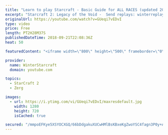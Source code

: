 ```yaml
---
title: "Learn to play Starcraft - Basic Guide for ALL RACES (updated 2017) #2"
excerpt: "Starcraft 2: Legacy of the Void -  Send replays: winterreplays@gmail.com ( -- Watch live at https://www.twitch.tv/wintergaming"
originalUrl: https://youtube.com/watch?v=GUeqi7vEDvI
type: video
price: Free
length: PT2H28M37S
publishedDateTime: 2018-09-21T22:08:36Z
heat: 50

featuredContent: "<iframe width=\"800\" height=\"500\" frameborder=\"0\" src=\"https://www.youtube.com/embed/GUeqi7vEDvI\" allow=\"accelerometer; autoplay; encrypted-media; gyroscope; picture-in-picture\" allowfullscreen></iframe>"

provider:
  name: WinterStarcraft
  domain: youtube.com

topics:
  - StarCraft 2
  - Zerg

images:
  - url: https://i.ytimg.com/vi/GUeqi7vEDvI/maxresdefault.jpg
    width: 1280
    height: 720
    isCached: true

secured: "/mmpoEFKye5XSYOCXGQ/66bDdgakuXUCwHMlBsKBxeKgZwoYSC4fagn3P0y+A420DNMDqhw/DSR+Qm7NS8oc0/Y8kSEAsqQ5xyys+2MYe3PQxMCNuuYxsaDdaK72JA1t6ovH0R4fHdRP56Ge7H3OfA7/uyKaeUHCrayENwER5BpmXetVdpkwKN+vOuWwyJ6waEKJxKKylGDDYPoI16V6hDiFglKUbNaLEAqMRVJpg91Wpa22jGkX0vC0gmTriPSx/V+WxwvqInmt1FjiqtAMaCQYsRqp53CScWOwS/FmxWRdeSZNXW/pVqmMp2LSZBSvSZnZDlCfmlNTr6CMCC6G6JZyyRCal/Q3zyu4VoYSzJBIiP5KUfJeqKkRv0ikhd4MsjkMg5MdA6Zd6OKNfnCSifNoEGIMhb5bmUlQHmHD39g=;OoLdjcsrPaD64IFlv74uaQ=="
---
```


